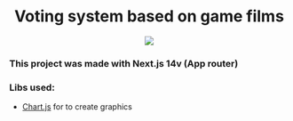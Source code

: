 <h1 align="center">Voting system based on game films</h1>
<p align="center">
  <img src="https://github.com/user-attachments/assets/af291970-e265-4491-bac5-7b6427cde429">
</p>
<h3>This project was made with Next.js 14v (App router)</h3>
<h3><strong>Libs used:</strong></h3>
<ul>
  <li>
    <p><a href="https://www.chartjs.org/">Chart.js</a> for to create graphics</p>
  </li>
</ul>

